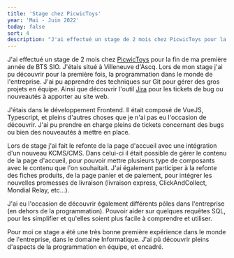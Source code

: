 ```yaml
---
title: 'Stage chez PicwicToys'
year: 'Mai - Juin 2022'
today: false
sort: 4
description: "J'ai effectué un stage de 2 mois chez PicwicToys pour la fin de ma première année de BTS SIO. J'étais situé à Villeneuve d'Ascq."
---
```


J'ai effectué un stage de 2 mois chez <a href='https://www.smythstoys.com/fr/fr-fr' target='_blank'>PicwicToys</a> pour la fin de ma première année de BTS SIO. J'étais situé à Villeneuve d'Ascq. Lors de mon stage j'ai pu découvrir pour la première fois, la programmation dans le monde de l'entreprise. J'ai pu apprendre des techniques sur Git pour gérer des gros projets en équipe. Ainsi que découvrir l'outil <a href='https://www.atlassian.com/fr/software/jira' target='_blank'>Jira</a> pour les tickets de bug ou nouveautés à apporter au site web.

J'étais dans le développement Frontend. Il était composé de VueJS, Typescript, et pleins d'autres choses que je n'ai pas eu l'occasion de découvrir. J'ai pu prendre en charge pleins de tickets concernant des bugs ou bien des nouveautés à mettre en place.

Lors de stage j'ai fait le refonte de la page d'accueil avec une intégration d'un nouveau KCMS/CMS. Dans celui-ci il était possible de gérer le contenu de la page d'accueil, pour pouvoir mettre plusieurs type de composants avec le contenu que l'on souhaitait. J'ai également participer à la refonte des fiches produits, de la page panier et de paiement, pour intégrer les nouvelles promesses de livraison (livraison express, ClickAndCollect, Mondial Relay, etc...).

J'ai eu l'occasion de découvrir également différents pôles dans l'entreprise (en dehors de la programmation). Pouvoir aider sur quelques requêtes SQL, pour les simplifier et qu'elles soient plus facile à comprendre et utiliser.

Pour moi ce stage a été une très bonne première expérience dans le monde de l'entreprise, dans le domaine Informatique. J'ai pû découvrir pleins d'aspects de la programmation en équipe, et encadré.
